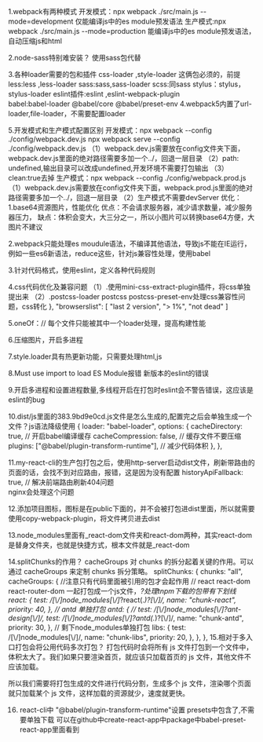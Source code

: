1.webpack有两种模式
开发模式：npx webpack ./src/main.js --mode=development     仅能编译js中的es module预发语法
生产模式:npx webpack ./src/main.js --mode=production       能编译js中的es module预发语法，自动压缩js和html

2.node-sass特别难安装？
使用sass包代替

3.各种loader需要的包和插件
css-loader ,style-loader  这俩包必须的，前提
less:less ,less-loader
sass:sass,sass-loader
scss:同sass
stylus：stylus，stylus-loader
eslint插件:eslint  ,eslint-webpack-plugin  
babel:babel-loader @babel/core @babel/preset-env
4.webpack5内置了url-loader,file-loader，不需要配置loader

5.开发模式和生产模式配置区别
开发模式：npx webpack --config ./config/webpack.dev.js   npx webpack serve --config ./config/webpack.dev.js
   （1）webpack.dev.js需要放在config文件夹下面，webpack.dev.js里面的绝对路径需要多加一个../，回退一层目录
   （2）path: undefined,输出目录可以改成undefined,开发环境不需要打包输出
   （3）clean:true去掉
生产模式：npx webpack --config ./config/webpack.prod.js
   （1）webpack.dev.js需要放在config文件夹下面，webpack.prod.js里面的绝对路径需要多加一个../，回退一层目录
   （2）生产模式不需要devServer
优化：
1.base64资源图片，性能优化
  优点：不会请求服务器，减少请求数量，减少服务器压力，
  缺点：体积会变大，大三分之一，所以小图片可以转换base64方便，大图片不建议

2.webpack只能处理es moudule语法，不编译其他语法，导致js不能在IE运行，例如一些es6新语法，reduce这些，针对js兼容性处理，使用babel

3.针对代码格式，使用eslint，定义各种代码规则

4.css代码优化及兼容问题
（1）.使用mini-css-extract-plugin插件，将css单独提出来
（2）.postcss-loader postcss postcss-preset-env处理css兼容性问题，css转化    },
  "browserslist": [
    "last 2 version",
    "> 1%",
    "not dead"
  ]


5.oneOf：// 每个文件只能被其中一个loader处理，提高构建性能

6.压缩图片，开启多进程

7.style.loader具有热更新功能，只需要处理html,js

8.Must use import to load ES Module报错
新版本的eslint的错误

9.开启多进程和设置进程数量,多线程开启在打包时eslint会不警告错误，这应该是eslint的bug

10.dist/js里面的383.9bd9e0cd.js文件是怎么生成的,配置完之后会单独生成一个文件？js语法降级使用
  {
    loader: "babel-loader",
    options: {
               cacheDirectory: true, // 开启babel编译缓存
               cacheCompression: false, // 缓存文件不要压缩
               plugins: ["@babel/plugin-transform-runtime"], // 减少代码体积
           },
  },      


11.my-react-cli的生产包打包之后，使用http-server启动dist文件，刷新带路由的页面的话，会找不到对应路由，报错，这是因为没有配置           historyApiFallback: true, // 解决前端路由刷新404问题  
nginx会处理这个问题

12.添加项目图标，图标是在public下面的，并不会被打包进dist里面，所以就需要使用copy-webpack-plugin，将文件拷贝进去dist

13.node_modules里面有_react-dom文件夹和react-dom两种，其实react-dom是替身文件夹，也就是快捷方式，根本文件就是_react-dom

14.splitChunks的作用？
 cacheGroups 对 chunks 的拆分起着关键的作用。可以通过 cacheGroups 来定制 chunks 拆分策略。
splitChunks: {
      chunks: "all",
      cacheGroups: {  //注意只有代码里面被引用的包才会起作用
        // react react-dom react-router-dom 一起打包成一个js文件，_?处理tnpm下载的包带有下划线
        react: {
          test: /[\\/]node_modules[\\/]_?react(.*)?[\\/]/,
          name: "chunk-react",
          priority: 40,
        },
        // antd 单独打包
        antd: {
          // test: /[\\/]node_modules[\\/]_?ant-design[\\/]/,
          test: /[\\/]node_modules[\\/]_?antd(.*)?[\\/]/,
          name: "chunk-antd",
          priority: 30,
        },
        // 剩下node_modules单独打包
        libs: {
          test: /[\\/]node_modules[\\/]/,
          name: "chunk-libs",
          priority: 20,
        },
      },
    },
15.相对于多入口打包会将公用代码多次打包？
打包代码时会将所有 js 文件打包到一个文件中，体积太大了。我们如果只要渲染首页，就应该只加载首页的 js 文件，其他文件不应该加载。

所以我们需要将打包生成的文件进行代码分割，生成多个 js 文件，渲染哪个页面就只加载某个 js 文件，这样加载的资源就少，速度就更快。

16. react-cli中 "@babel/plugin-transform-runtime"设置 presets中包含了,不需要单独下载
可以在github中create-react-app中package中babel-preset-react-app里面看到



